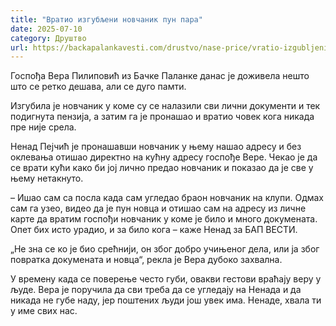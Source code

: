 ```yaml
---
title: "Вратио изгубљени новчаник пун пара"
date: 2025-07-10
category: Друштво
url: https://backapalankavesti.com/drustvo/nase-price/vratio-izgubljeni-novcanik-pun-para/
---
```


Госпођа Вера Пилиповић из Бачке Паланке данас је доживела нешто што се ретко дешава, али се дуго памти.

Изгубила је новчаник у коме су се налазили сви лични документи и тек подигнута пензија, а затим га је пронашао и вратио човек кога никада пре није срела.

Ненад Пејчић је пронашавши новчаник у њему нашао адресу и без оклевања отишао директно на кућну адресу госпође Вере. Чекао је да се врати кући како би јој лично предао новчаник и показао да је све у њему нетакнуто.

– Ишао сам са посла када сам угледао браон новчаник на клупи. Одмах сам га узео, видео да је пун новца и отишао сам на адресу из личне карте да вратим госпођи новчаник у коме је било и много докумената. Опет бих исто урадио, и за било кога – каже Ненад за БАП ВЕСТИ.

„Не зна се ко је био срећнији, он због добро учињеног дела, или ја због повратка докумената и новца“, рекла је Вера дубоко захвална.

У времену када се поверење често губи, овакви гестови враћају веру у људе. Вера је поручила да сви треба да се угледају на Ненада и да никада не губе наду, јер поштених људи још увек има. Ненаде, хвала ти у име свих нас.
